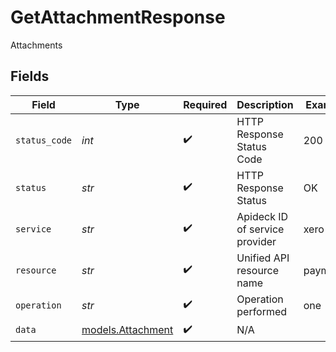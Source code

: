 # GetAttachmentResponse

Attachments


## Fields

| Field                                        | Type                                         | Required                                     | Description                                  | Example                                      |
| -------------------------------------------- | -------------------------------------------- | -------------------------------------------- | -------------------------------------------- | -------------------------------------------- |
| `status_code`                                | *int*                                        | :heavy_check_mark:                           | HTTP Response Status Code                    | 200                                          |
| `status`                                     | *str*                                        | :heavy_check_mark:                           | HTTP Response Status                         | OK                                           |
| `service`                                    | *str*                                        | :heavy_check_mark:                           | Apideck ID of service provider               | xero                                         |
| `resource`                                   | *str*                                        | :heavy_check_mark:                           | Unified API resource name                    | payments                                     |
| `operation`                                  | *str*                                        | :heavy_check_mark:                           | Operation performed                          | one                                          |
| `data`                                       | [models.Attachment](../models/attachment.md) | :heavy_check_mark:                           | N/A                                          |                                              |